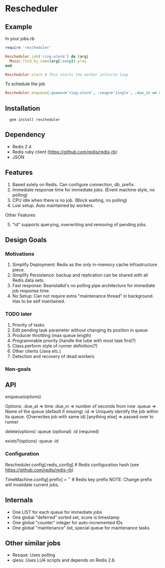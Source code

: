 # Rescheduler

## Example
In your jobs.rb

```ruby 
require 'rescheduler'

Rescheduler.job('ring-alerm') do |arg|
  Music.find_by_name(arg[:song]).play
end

Rescheduler.start # This starts the worker infinite loop
```

To schedule the job
```ruby
Rescheduler.enqueue(:queue=>'ring-alerm', :song=>'Jingle', :due_in => 600) # Use 10.minutes if using active support
```

## Installation
```
  gem install rescheduler
```
## Dependency
  
* Redis 2.4
* Redis ruby client (https://github.com/redis/redis-rb)
* JSON

## Features
1. Based solely on Redis. Can configure connection, db, prefix.
2. Immediate response time for immediate jobs. (Event machine style, no polling)
3. CPU idle when there is no job. (Block waiting, no polling)
4. Low setup. Auto maintained by workers. 

Other Features

5. "id" supports querying, overwriting and removing of pending jobs.

## Design Goals

### Motivations

1. Simplify Deployment: Redis as the only in-memory cache infrastructure piece.
2. Simplify Persistence: backup and replication can be shared with all Redis data sets.
3. Fast response: Beanstalkd's no polling pipe architecture for immediate job response time.
4. No Setup: Can not require extra "maintenance thread" in background. Has to be self maintained.

### TODO later
1. Priority of tasks
2. Edit pending task parameter without changing its position in queue
3. Producer throttling (max queue length)
4. Programmable priority (handle the tube with most task first?)
5. Class.perform style of runner definition(?)
6. Other clients (Java etc.)
7. Detection and recovery of dead workers

### Non-goals


## API
enqueue(options)

Options:
:due_at => time
:due_in => number of seconds from now
:queue => Name of the queue (default if missing)
:id => Uniquely identify the job within its queue. (Overwrites job with same id)
[anything else] => passed over to runner

delete(options)
:queue (optional)
:id    (required)

exists?(options)
:queue
:id


### Configuration

Rescheduler.config[:redis_config] # Redis configuration hash (see https://github.com/redis/redis-rb)

TimeMachine.config[:prefix] = '' # Redis key prefix
NOTE: Change prefix will invalidate current jobs.

## Internals
* One LIST for each queue for immediate jobs
* One global "deferred" sorted set, score is timestamp
* One global "counter" integer for auto-incremented IDs
* One global "maintenance" list, special queue for maintenance tasks

## Other similar jobs
* Resque: Uses polling
* qless: Uses LUA scripts and depends on Redis 2.6. 
